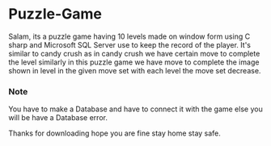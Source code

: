 # Puzzle-Game

Salam, its a puzzle game having 10 levels made on window form using C sharp and Microsoft SQL Server use to keep the record of the player. It's similar to candy crush as in candy crush we have certain move to complete the level similarly in this puzzle game we have move to complete the image shown in level in the given move set with each level the move set decrease.

### Note
You have to make a Database and have to connect it with the game else you will be have a Database error.

Thanks for downloading hope you are fine stay home stay safe.

